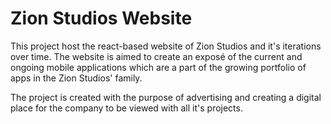 # Zion Studios Website

This project host the react-based website of Zion Studios and it's iterations over time. The website is aimed to create an exposé of the current and ongoing mobile applications which are a part of the growing portfolio of apps in the Zion Studios' family.

The project is created with the purpose of advertising and creating a digital place for the company to be viewed with all it's projects.
